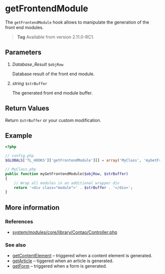 # getFrontendModule

The `getFrontendModule` hook allows to manipulate the generation of the front end
modules.

> **Tag** Available from version 2.11.0-RC1.


## Parameters

1. *Database_Result* `$objRow`

    Database result of the front end module.

2. *string* `$strBuffer`

    The generated front end module buffer.



## Return Values

Return `$strBuffer` or your custom modification.


## Example

```php
<?php

// config.php
$GLOBALS['TL_HOOKS']['getFrontendModule'][] = array('MyClass', 'myGetFrontendModule');

// MyClass.php
public function myGetFrontendModule($objRow, $strBuffer)
{
    // Wrap all modules in an additional wrapper div
    return '<div class="module">' . $strBuffer . '</div>';
}
```


## More information


### References

- [system/modules/core/library/Contao/Controller.php](https://github.com/contao/core/blob/3.5.0/system/modules/core/library/Contao/Controller.php#L316-L322)


### See also

- [getContentElement](getContentElement.md) – triggered when a content element is generated.
- [getArticle](getArticle.md) – tiggered when an article is generated.
- [getForm](getForm.md) – triggered when a form is generated.

